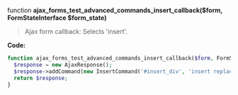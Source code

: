 function **ajax_forms_test_advanced_commands_insert_callback($form, FormStateInterface $form_state)**

> Ajax form callback: Selects 'insert'.

**Code:**
```php
function ajax_forms_test_advanced_commands_insert_callback($form, FormStateInterface $form_state) {
  $response = new AjaxResponse();
  $response->addCommand(new InsertCommand('#insert_div', 'insert replacement text'));
  return $response;
}
```
